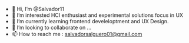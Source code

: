 - 👋 Hi, I’m @Salvador11
- 👀 I’m interested HCI enthusiast and experimental solutions focus in UX
- 🌱 I’m currently learning frontend develeloptment and UX Design.
- 💞️ I’m looking to collaborate on ...
- 📫 How to reach me : salvadorsalguero01@gmail.com

<!---
Salvador11/Salvador11 is a ✨ special ✨ repository because its `README.md` (this file) appears on your GitHub profile.
You can click the Preview link to take a look at your changes.
--->
